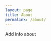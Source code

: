 ```yaml
---
layout: page
title: About
permalink: /about/
---
```


Add info about

[jekyll-organization]: https://github.com/jekyll
